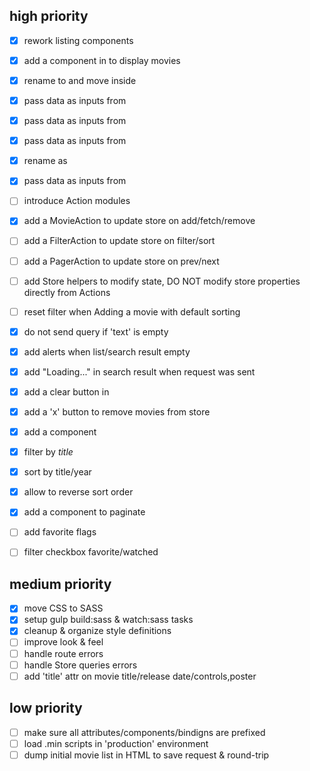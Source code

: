 ## high priority

- [x] rework listing components
 - [x] add a <movy-grid> component in <movy-list> to display movies
 - [x] rename <movy-list-item> to <movy-grid-item> and move inside <movy-grid>
 - [x] pass <movy-grid>   data as inputs from <movy-list>
 - [x] pass <movy-filter> data as inputs from <movy-list>
 - [x] pass <movy-pager>  data as inputs from <movy-list>
 - [x] rename <movy-filter-sort-control> as <movy-sort-control>
 - [x] pass <movy-sort-control> data as inputs from <movy-list>

- [ ] introduce Action modules
 - [x] add a MovieAction to update store on add/fetch/remove
 - [ ] add a FilterAction to update store on filter/sort
 - [ ] add a PagerAction to update store on prev/next
 - [ ] add Store helpers to modify state, DO NOT modify store properties
 directly from Actions

- [ ] reset filter when Adding a movie with default sorting
- [x] do not send query if 'text' is empty

- [x] add alerts when list/search result empty
- [x] add "Loading..." in search result when request was sent
- [x] add a clear button in <movy-search>

- [x] add a 'x' button to remove movies from store

- [x] add a <movy-list-filter> component
 - [x] filter by *title*
 - [x] sort by title/year
 - [x] allow to reverse sort order
- [x] add a <movy-list-pager>  component to paginate

- [ ] add favorite flags
- [ ] filter checkbox favorite/watched

## medium priority

- [x] move CSS to SASS
- [x] setup gulp build:sass & watch:sass tasks
- [x] cleanup & organize style definitions
- [ ] improve look & feel
- [ ] handle route errors
- [ ] handle Store queries errors
- [ ] add 'title' attr on movie title/release date/controls,poster

## low priority

- [ ] make sure all attributes/components/bindigns are prefixed
- [ ] load .min scripts in 'production' environment
- [ ] dump initial movie list in HTML to save request & round-trip
